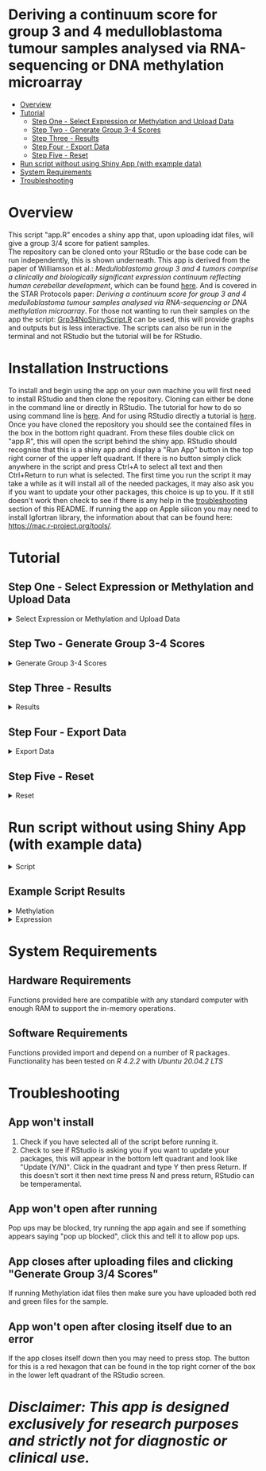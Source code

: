 # Deriving a continuum score for group 3 and 4 medulloblastoma tumour samples analysed via RNA-sequencing or DNA methylation microarray


- [Overview](#overview)
- [Tutorial](#tutorial)
  - [Step One - Select Expression or Methylation and Upload Data](#step-one---select-expression-or-methylation-and-upload-data)
  - [Step Two - Generate Group 3-4 Scores](#step-two---generate-group-3-4-scores)
  - [Step Three - Results](#step-three---results)
  - [Step Four - Export Data](#step-four---export-data)
  - [Step Five - Reset](#step-five---reset)
- [Run script without using Shiny App (with example data)](#run-script-without-using-shiny-app-with-example-data)
- [System Requirements](#system-requirements)
- [Troubleshooting](#troubleshooting)

# Overview
This script "app.R" encodes a shiny app that, upon uploading idat files, will give a group 3/4 score for patient samples.   
The repository can be cloned onto your RStudio or the base code can be run independently, this is shown underneath.
This app is derived from the paper of Williamson et al.: *Medulloblastoma group 3 and 4 tumors comprise a clinically and biologically significant expression continuum reflecting human cerebellar development*, which can be found [here](https://doi.org/10.1016/j.celrep.2022.111162).
And is covered in the STAR Protocols paper: *Deriving a continuum score for group 3 and 4 medulloblastoma tumour samples analysed via RNA-sequencing or DNA methylation microarray*. For those not wanting to run their samples on the app the script: [Grp34NoShinyScript.R](https://github.com/hackingjpr/Group3-4App/blob/main/Grp34NoShinyScript.R) can be used, this will provide graphs and outputs but is less interactive. The scripts can also be run in the terminal and not RStudio but the tutorial will be for RStudio. 

# Installation Instructions
To install and begin using the app on your own machine you will first need to install RStudio and then clone the repository. Cloning can either be done in the command line or directly in RStudio. The tutorial for how to do so using command line is [here](https://docs.github.com/en/repositories/creating-and-managing-repositories/cloning-a-repository). 
And for using RStudio directly a tutorial is [here](https://resources.github.com/github-and-rstudio/).
Once you have cloned the repository you should see the contained files in the box in the bottom right quadrant. From these files double click on "app.R", this will open the script behind the shiny app. RStudio should recognise that this is a shiny app and display a "Run App" button in the top right corner of the upper left quadrant. If there is no button simply click anywhere in the script and press Ctrl+A to select all text and then Ctrl+Return to run what is selected. The first time you run the script it may take a while as it will install all of the needed packages, it may also ask you if you want to update your other packages, this choice is up to you. If it still doesn't work then check to see if there is any help in the [troubleshooting](#troubleshooting) section of this README. If running the app on Apple silicon you may need to install lgfortran library, the information about that can be found here: https://mac.r-project.org/tools/.

# Tutorial

## Step One - Select Expression or Methylation and Upload Data

<details>
  <summary>Select Expression or Methylation and Upload Data</summary>

Depending on whether you are uploading Expression or Methylation data select the appropriate option.

Upload your idat files including both red and green files for Methylation, or RDS/TXT/CSV files for Expression.

![upload.png](https://github.com/hackingjpr/Group3-4App/blob/main/AppExtraFiles/Tutorial/app_upload.png)

Increasing the number of samples will of course increase the length of time for the upcoming processes so we recommend ~10 sample batches. This will make looking through the results easier and will speed up the process.

If uploading Expression data you will be asked to give up to two further inputs:  
1. Selecting whether to scale your results against the data frame of Williamson et al. or against your own uploaded data.
2.  If you selected scaling against your own uploaded data you will be asked if you want to filter out any outliers. This is done via a sliding scale from one to four, for removing samples more than one to four standard deviations from the mean. 

</details>

## Step Two - Generate Group 3-4 Scores
<details>
  <summary>Generate Group 3-4 Scores</summary>
Click the "Generate Group 3/4 Score" button. This will start the process of generating Group 3/4 Continuum Scores and a loading bar should begin filling underneath the "Reset" button.

![Generate Scores](https://github.com/hackingjpr/Group3-4App/blob/main/AppExtraFiles/Tutorial/app_generate.png)
</details>

## Step Three - Results
<details>
  <summary>Results</summary>
Once the calculation has been completed you should be brought to the Results tab. This tab will show a data table at the top which displays your sample names on the left and their Group 3/4 Scores on the right.

![Results Table](https://github.com/hackingjpr/Group3-4App/blob/main/AppExtraFiles/Tutorial/app_score_table.png)

It will also show a number of graphs, an example is below.

### Group 3/4 Plot
<details>
  <summary>Plot</summary>


Places your sample data on a cumulative frequency plot based on data from the Cell Reports paper of Williamson et al. It tells you whether the patient is Group 3 or Group 4 and allows you to see where the patient ranks against this large dataset. 

 ![E1](https://github.com/hackingjpr/Group3-4App/blob/main/AppExtraFiles/Tutorial/E1.png)

</details>

### Survival Plot: No Risk Factors Considered

<details>
  <summary>Plot</summary>

Shows patients expected five year survival based on only their group 3/4 score and no other risk factors.

 ![E2](https://github.com/hackingjpr/Group3-4App/blob/main/AppExtraFiles/Tutorial/E2.png)

</details>

### Survival Plot: Age Considered

<details>
  <summary>Plot</summary>

Shows patients expected five year survival based on their group 3/4 score but also taking into account their age.

 ![E3](https://github.com/hackingjpr/Group3-4App/blob/main/AppExtraFiles/Tutorial/E3.png)

</details>

There will also be a box entitled "Selected Sample Information", this will inform you of the currently selected sample (which will also be highlighted on the graphs), and give some information about the sample and the expected survival.

![Selections](https://github.com/hackingjpr/Group3-4App/blob/main/AppExtraFiles/Tutorial/app_sample_selected.png)

</details>

## Step Four - Export Data

<details>
  <summary>Export Data</summary>

Once you have your results you can download your data as a CSV file (data table results), or as a PDF (data table and graphs).

![Download](https://github.com/hackingjpr/Group3-4App/blob/main/AppExtraFiles/Tutorial/app-download.png)

</details>

## Step Five - Reset

<details>
  <summary>Reset</summary>

Once you have looked over or downloaded your data you can reset the app to upload other samples. 

To do this click the "Reset" button in the bar on the left of the app.

![Reset](https://github.com/hackingjpr/Group3-4App/blob/main/AppExtraFiles/Tutorial/app_reset.png)

</details>


# Run script without using Shiny App (with example data)

 <details>
  <summary>Script</summary>
  
```
#####################################
############ METHYLATION ############
#####################################

# Install/Load required packages and their dependencies 

install.packages('mlbench', dependencies = TRUE) 
install.packages('caret', dependencies = TRUE) 
install.packages('randomForest', dependencies = TRUE) 

# For specific package versions, see Key Resource Table section. 

library(mlbench) 
library(caret) 
library(randomForest) 
# This loads each package into your working environment 

# CRITICAL: You MUST update ‘/your/directory/’ to the location which you cloned the GitHub repository in step 1 of Continuum score assignment (RNA-Sequencing). 

# Load in the prediction object 

load(file = "/your/directory/Group3-4App/StarProtocols_Guide/data/g3.g4.cont.rfe.Rdata") 
# This loads in the precalculated random forest model 

# Load in example methylation dataset. 

mvals.mat <- read.delim("/your/directory/Group3-4App/StarProtocols_Guide/data/mvals.mat.txt") 

# CRITICAL: The random forest model in this protocol requires that test data be provided as a matrix of M-values (logit-transformed beta values),
# where columns correspond to sample ID and rows correspond to probes. If your data is a matrix of beta values (object below named as “your.betas”), 
# you can easily convert these to M-values using the following: 

#mvals.mat <- log2(your.betas/(1-your.betas)) 
# logit-transformation 

# Subset M-Value matrix to probes used as predictors in model 

mvals.mat <- as.matrix(mvals.mat[predictors(g3.g4.cont.rfe),]) 
# Removes probes that are not used for prediction 

# Apply test set to model and get predicted continuum scores using predict() 

pred.cont.rand.for <- as.data.frame(predict(g3.g4.cont.rfe, t(mvals.mat))) 

write.csv(pred.cont.rand.for, file = '/your/directory/my_continuum_scores_Methylation.csv', row.names = TRUE) 
# Export as .csv 

# Expected outcome: A data.frame object where rows correspond to sample ID and column corresponds to each sample's respective continuum score value.  
  
source("./AppSourceFunctions1.13.R")

# Example graphs displaying the first 10 samples, graphs can get cluttered if too many samples are displayed
# currently displays samples 1-10 and highlights sample 1.
samples.to.display <- c(1:10) #change this to display different samples, currently 1-10.

### Generate Group3/4 score graph selecting the first sample to highlight
generate_figure_highlight_g3g4Expression(pred.cont.rand.for[samples.to.display,1]
                                         , 1)

### Generate Survival Plot selecting the first sample to highlight
survivalcurveplot(pred.cont.rand.for[samples.to.display,1]
                  ,1)

### Generate Survival Plot selecting the first sample to highlight
SurvivalAgePlot(pred.cont.rand.for[samples.to.display,1],
                1)  
 
####################################
############ EXPRESSION ############
####################################

# Install/load required R packages and their dependencies.  

install.packages("NMF", dependencies = TRUE) 
install.packages("MASS", dependencies = TRUE) 
BiocManager::install("biomaRt") 

# For specific package versions, see Key Resource Table section. When confronted with yes/no questions, answer yes to install dependency packages. 

library(NMF) 
library(MASS) 
# This loads the packages required into your working environment. 

# Load required data objects. 

# CRITICAL: You MUST update ‘/your/directory/’ to the location which you cloned the GitHub repository in step 1. 

nmf.res <- readRDS(file = "/your/directory/Group3-4App/StarProtocols_Guide/data/nmf.res.rds") 
# This loads in the precalculated NMF model. 

# Load the required custom functions. 

source(file = "/your/directory/Group3-4App/StarProtocols_Guide/R/Project_NMF.R") 
# Wrapper function used to project NMF model onto unseen group3/group4 sample data. A function breakdown is provided below (see figure 1.). 


# Load sample data as a matrix object. 
tpms.mat <- read.delim("/your/directory/Group3-4App/StarProtocols_Guide/data/tpms.mat.txt") 

# CRITICAL: If you wish to use your own RNA-sequencing sample data, you must ensure that it follows
# the same format as tpms.mat. This object is a matrix, where columns correspond to samples and rows correspond to genes,
# with expression counts presented in the transcripts per million (TPM) format or equivalent. 
# All genes (rows) must use HUGO gene nomenclature i.e., gene symbols.
# If your input dataset is not annotated correctly, please see Problem 1 in the Troubleshooting section.
# Note that a column-rank normalization procedure is employed, this coupled with the NMF projection and other
# normalisation procedures renders the results somewhat resistant to noise and compatible with representations of expression other than TPM.
# We have for example used Rlog, or variance stabilised transforms from DESeq or even other platforms such as Affymetrix microarray or nanostring data with success.
# Note when projecting onto platforms other than bulk RNA-seq appropriate filtering strategies to remove invariant genes/probes may be necessary. 

# Project NMF model onto sequencing data  

tpms.H <- project.NMF(input.array = as.matrix(tpms.mat), nmf.result = nmf.res) 
# Apply project.NMF function to input dataset.
  
# Extract Group 3 and Group 4 metagenes from data and transpose matrix. 

g3g4.tpms <- t(tpms.H[c(3,1),])  
# Rows 3 and 1 in tpms.H correspond to the metagenes for Groups 4 and 3 respectively. 

# Apply logistic transformation to metagenes. 

logistic.g3g4.tpms <- apply(g3g4.tpms,2,function(x){(1 / (1 + exp(-x)))}) 
# Apply a logistic transformation  

logistic.g3g4.tpms.score <- apply(logistic.g3g4.tpms,1,function(x){x[2]/(x[1]+x[2])}) 
# Calculate a ratio between logistically transformed Group3 and Group4 metagene  

# Scale values between 0 and 1. 

scaling.function <- function(x){(x-min(x)) / (max(x)-min(x))} 
# Create a function to scale values between 0 and 1 

logistic.g3g4.tpms.continuum.score <- scaling.function(logistic.g3g4.tpms.score) 
# Apply the function to the unscaled g3g4 scores  

# CRITICAL: If you are using a small dataset or one that does not represent the full spectrum of Group3/Group4 
# medulloblastomas you may want to omit this step and present unscaled G3/G4 ratios in which case the following command should be used. 

# Alternatively, you may wish to append to the precalculated G3/G4 ratios from Williamson et al 
# and then scale together with your new samples in which case the following alternative command should be used:  

scaling.function1 <- function(x){(x - 0.3953062) / (0.5964371 - 0.3953062)} 
# Create a function to scale values between 0 and 1 using Williamson et al. data) 

logistic.g3g4.tpms.continuum.score <- scaling.function1(logistic.g3g4.tpms.score) 
# Apply scaling 

# Note that theoretically this could lead to some sample returning values under 0 or over 1.
# The user would need to take a considered view on such samples. They could simply be producing
# values close to 1 or 0 but otherwise consistent with samples at the extreme limits of the G3/G4 continuum,
# in which case manually assigning them the maximum 1 or minimum 0 value may be a valid approach.
# Should they massively exceed previous limits they may simply be outliers or technical artefacts 
# that would be best noted but excluded from further analysis. 

# Present output as data.frame for export. 

logistic.g3g4.tpms.continuum.score <- as.data.frame(logistic.g3g4.tpms.continuum.score) 

colnames(logistic.g3g4.tpms.continuum.score) <- 'Continuum Score' 
# Renaming for easier interpretation 

write.csv(logistic.g3g4.tpms.continuum.score, file = '/your/directory/my_continuum_scores.csv ', row.names = TRUE) 
#Export as .csv table 

# Expected outcome: A data.frame object where rows correspond to sample ID and column corresponds to each samples respective continuum score value.
  
source("/your/directory/Group3-4App/AppSourceFunctions1.13.R")

# Example graphs displaying the first 10 samples, graphs can get cluttered if too many samples are displayed
# currently displays samples 1-10 and highlights sample 1.
samples.to.display <- c(1:10) #change this to display different samples, currently 1-10.

### Generate Group3/4 score graph selecting the first sample to highlight
generate_figure_highlight_g3g4Expression(logistic.g3g4.tpms.continuum.score[samples.to.display,1]
                                         , 1)

### Generate Survival Plot selecting the first sample to highlight
survivalcurveplot(logistic.g3g4.tpms.continuum.score[samples.to.display,1]
                  ,1)

### Generate Survival Plot selecting the first sample to highlight
SurvivalAgePlot(logistic.g3g4.tpms.continuum.score[samples.to.display,1],
                1)  
                
```

 </details>
 
## Example Script Results
<details>
  <summary>Methylation</summary>


 For methylation the expected results are:  
 
 ```
> metagene.df
        Group.3.4.Score
NMB_109           0.079
NMB_110           0.178
NMB_111           0.319
NMB_118           0.416
NMB_119           0.158
NMB_125           0.057
NMB_130           0.095
NMB_132           0.291
NMB_134           0.203
NMB_136           0.375
```
  
 The following graphs will also be created:  
 ![M1](https://github.com/hackingjpr/Group3-4App/blob/main/AppExtraFiles/Tutorial/M1.png)
 ![M2](https://github.com/hackingjpr/Group3-4App/blob/main/AppExtraFiles/Tutorial/M2.png)
 ![M3](https://github.com/hackingjpr/Group3-4App/blob/main/AppExtraFiles/Tutorial/M3.png)
 
 </details>
 
 <details>
  <summary>Expression</summary>
  
  For expression the expected results are:
  
```
> logistic.g3g4.tpms.score.df
                                 Group.3.4.Score
GSM3905407_BCH825_BCH825.P02.A01           0.597
GSM3905407_BCH825_BCH825.P02.A03           0.722
GSM3905407_BCH825_BCH825.P02.A05           0.806
GSM3905407_BCH825_BCH825.P02.A07           0.518
GSM3905407_BCH825_BCH825.P02.A08           0.763
GSM3905407_BCH825_BCH825.P02.A09           0.761
GSM3905407_BCH825_BCH825.P02.A10           0.521
GSM3905407_BCH825_BCH825.P02.A11           0.802
GSM3905407_BCH825_BCH825.P02.B01           0.744
GSM3905407_BCH825_BCH825.P02.B02           0.856

```

 The following graphs will also be created:  
 ![E1](https://github.com/hackingjpr/Group3-4App/blob/main/AppExtraFiles/Tutorial/E1.png)
 ![E2](https://github.com/hackingjpr/Group3-4App/blob/main/AppExtraFiles/Tutorial/E2.png)
 ![E3](https://github.com/hackingjpr/Group3-4App/blob/main/AppExtraFiles/Tutorial/E3.png)

   </details>
 

# System Requirements
## Hardware Requirements
Functions provided here are compatible with any standard computer with enough RAM to support the in-memory operations.

## Software Requirements
Functions provided import and depend on a number of R packages. Functionality has been tested on *R 4.2.2* with *Ubuntu 20.04.2 LTS*

# Troubleshooting
## App won't install
1. Check if you have selected all of the script before running it.
2. Check to see if RStudio is asking you if you want to update your packages, this will appear in the bottom left quadrant and look like "Update (Y/N)". Click in the quadrant and type Y then press Return. If this doesn't sort it then next time press N and press return, RStudio can be temperamental.

## App won't open after running
Pop ups may be blocked, try running the app again and see if something appears saying "pop up blocked", click this and tell it to allow pop ups.

## App closes after uploading files and clicking "Generate Group 3/4 Scores"
If running Methylation idat files then make sure you have uploaded both red and green files for the sample.

## App won't open after closing itself due to an error
If the app closes itself down then you may need to press stop. The button for this is a red hexagon that can be found in the top right corner of the box in the lower left quadrant of the RStudio screen.




# *Disclaimer: This app is designed exclusively for research purposes and strictly not for diagnostic or clinical use.*
